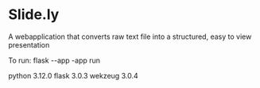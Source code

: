 # Slide.ly

A webapplication that converts raw text file into a structured, easy to view presentation

To run: flask --app -app run

python 3.12.0
flask 3.0.3
wekzeug 3.0.4
